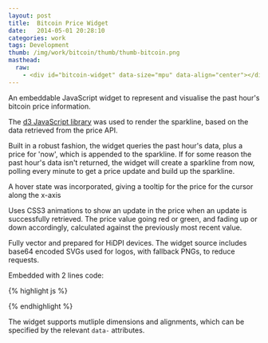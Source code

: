 ```yaml
---
layout: post
title:  Bitcoin Price Widget
date:   2014-05-01 20:28:10
categories: work
tags: Development
thumb: /img/work/bitcoin/thumb/thumb-bitcoin.png
masthead:
  raw:
    - <div id="bitcoin-widget" data-size="mpu" data-align="center"></div><script type="text/javascript" src="/assets/work/bitcoin/bitcoin-widget.min.js"></script>
---
```


An embeddable JavaScript widget to represent and visualise the past hour's bitcoin price information.

The [d3 JavaScript library][d3]  was used to render the sparkline, based on the data retrieved from the price API.

Built in a robust fashion, the widget queries the past hour's data, plus a price for 'now', which is appended to the sparkline.  If for some reason the past hour's data isn't returned, the widget will create a sparkline from now, polling every minute to get a price update and build up the sparkline.

A hover state was incorporated, giving a tooltip for the price for the cursor along the x-axis

Uses CSS3 animations to show an update in the price  when an update is successfully retrieved.  The price value going red or green, and fading up or down accordingly, calculated against the previously most recent value.

Fully vector and prepared for HiDPI devices.  The widget source includes base64 encoded SVGs used for logos, with fallback PNGs, to reduce requests.

Embedded with 2 lines code:

{% highlight js %}
<div id="bitcoin-widget" data-size="mpu" data-align="center"></div>
<script type="text/javascript" src="/path/to/bitcoin-widget.min.js"></script>
{% endhighlight %}

The widget supports mutliple dimensions and alignments, which can be specified by the relevant `data-` attributes.

[d3]: http://d3js.org
